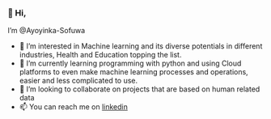  ### 👋 Hi, 
 
 I’m @Ayoyinka-Sofuwa

- 👀 I’m interested in Machine learning and its diverse potentials in different industries, Health and Education topping the list.
- 🌱 I’m currently learning programming with python and using Cloud platforms to even make machine learning processes and operations, easier and less complicated to use.
- 💞️ I’m looking to collaborate on projects that are based on human related data
- 📫 You can reach me on [linkedin](linkedin.com/in/ayoyinkasofuwa)
<!---
Ayoyinka-Sofuwa/Ayoyinka-Sofuwa is a ✨ special ✨ repository because its `README.md` (this file) appears on your GitHub profile.
You can click the Preview link to take a look at your changes.
--->
